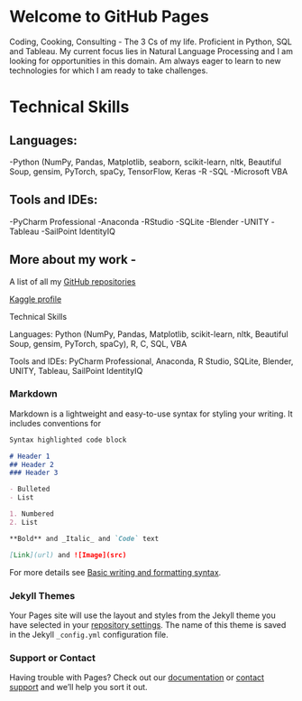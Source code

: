 # Welcome to GitHub Pages

Coding, Cooking, Consulting - The 3 Cs of my life.
Proficient in Python, SQL and Tableau. My current focus lies in Natural Language Processing and I am looking for opportunities in this domain. Am always eager to learn to new technologies for which I am ready to take challenges.

# Technical Skills

## Languages: 
-Python (NumPy, Pandas, Matplotlib, seaborn, scikit-learn, nltk, Beautiful Soup, gensim, PyTorch, spaCy, TensorFlow, Keras
-R
-SQL
-Microsoft VBA

## Tools and IDEs:
-PyCharm Professional
-Anaconda
-RStudio
-SQLite
-Blender
-UNITY
-Tableau
-SailPoint IdentityIQ


## More about my work -

A list of all my [GitHub repositories](https://github.com/saishdesai23?tab=repositories)

[Kaggle profile](https://www.kaggle.com/saishdesai23)

Technical Skills

Languages: Python (NumPy, Pandas, Matplotlib, scikit-learn, nltk, Beautiful Soup, gensim, PyTorch, spaCy), R, C, SQL, VBA

Tools and IDEs: PyCharm Professional, Anaconda, R Studio, SQLite, Blender, UNITY, Tableau, SailPoint IdentityIQ

### Markdown

Markdown is a lightweight and easy-to-use syntax for styling your writing. It includes conventions for

```markdown
Syntax highlighted code block

# Header 1
## Header 2
### Header 3

- Bulleted
- List

1. Numbered
2. List

**Bold** and _Italic_ and `Code` text

[Link](url) and ![Image](src)
```

For more details see [Basic writing and formatting syntax](https://docs.github.com/en/github/writing-on-github/getting-started-with-writing-and-formatting-on-github/basic-writing-and-formatting-syntax).

### Jekyll Themes

Your Pages site will use the layout and styles from the Jekyll theme you have selected in your [repository settings](https://github.com/saishdesai23/saishdesai23.github.io/settings/pages). The name of this theme is saved in the Jekyll `_config.yml` configuration file.

### Support or Contact

Having trouble with Pages? Check out our [documentation](https://docs.github.com/categories/github-pages-basics/) or [contact support](https://support.github.com/contact) and we’ll help you sort it out.
